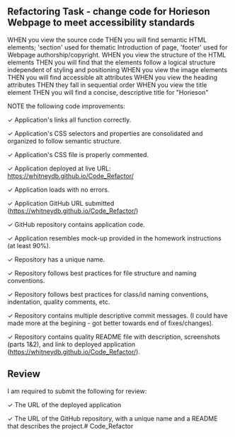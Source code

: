 ## Refactoring Task - change code for Horieson Webpage to meet accessibility standards

WHEN you view the source code
THEN you will find semantic HTML elements; 'section' used for thematic Introduction of page, 'footer' used for Webpage authorship/copyright.
WHEN you view the structure of the HTML elements
THEN you will find that the elements follow a logical structure independent of styling and positioning
WHEN you view the image elements
THEN you will find accessible alt attributes
WHEN you view the heading attributes
THEN they fall in sequential order
WHEN you view the title element
THEN you will find a concise, descriptive title for "Horieson"

NOTE the following code improvements:

  ✓ Application's links all function correctly.

  ✓ Application's CSS selectors and properties are consolidated and organized to follow semantic structure.

  ✓ Application's CSS file is properly commented.

  ✓ Application deployed at live URL: https://whitneydb.github.io/Code_Refactor/

  ✓ Application loads with no errors.

  ✓ Application GitHub URL submitted (https://whitneydb.github.io/Code_Refactor/)

  ✓ GitHub repository contains application code.

  ✓ Application resembles mock-up provided in the homework instructions (at least 90%).

  ✓ Repository has a unique name.

  ✓ Repository follows best practices for file structure and naming conventions.

  ✓ Repository follows best practices for class/id naming conventions, indentation, quality comments, etc.

  ✓ Repository contains multiple descriptive commit messages. (I could have made more at the begining - got better towards end of fixes/changes).

  ✓ Repository contains quality README file with description, screenshots (parts 1&2), and link to deployed application (https://whitneydb.github.io/Code_Refactor/).

## Review

I am required to submit the following for review:

✓ The URL of the deployed application 

✓ The URL of the GitHub repository, with a unique name and a README that describes the project.# Code_Refactor
